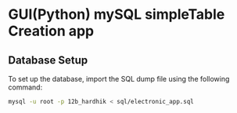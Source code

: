 # GUI(Python) mySQL simpleTable Creation app
## Database Setup

To set up the database, import the SQL dump file using the following command:

```bash
mysql -u root -p 12b_hardhik < sql/electronic_app.sql
